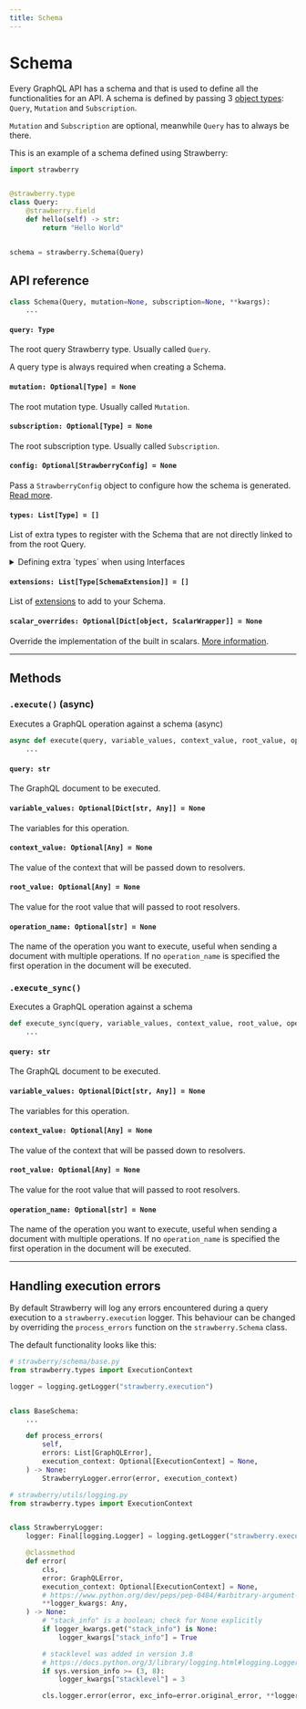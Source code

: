 ```yaml
---
title: Schema
---
```


# Schema

Every GraphQL API has a schema and that is used to define all the
functionalities for an API. A schema is defined by passing 3
[object types](./object-types): `Query`, `Mutation` and `Subscription`.

`Mutation` and `Subscription` are optional, meanwhile `Query` has to always be
there.

This is an example of a schema defined using Strawberry:

```python
import strawberry


@strawberry.type
class Query:
    @strawberry.field
    def hello(self) -> str:
        return "Hello World"


schema = strawberry.Schema(Query)
```

## API reference

```python
class Schema(Query, mutation=None, subscription=None, **kwargs):
    ...
```

<!-- TODO: add docs on directives, types, extensions and execution context class -->

#### `query: Type`

The root query Strawberry type. Usually called `Query`.

<Note>

A query type is always required when creating a Schema.

</Note>

#### `mutation: Optional[Type] = None`

The root mutation type. Usually called `Mutation`.

#### `subscription: Optional[Type] = None`

The root subscription type. Usually called `Subscription`.

#### `config: Optional[StrawberryConfig] = None`

Pass a `StrawberryConfig` object to configure how the schema is generated.
[Read more](/docs/types/schema-configurations).

#### `types: List[Type] = []`

List of extra types to register with the Schema that are not directly linked to
from the root Query.

<details class="mb-4">
<summary>Defining extra `types` when using Interfaces</summary>

```python
from datetime import date
import strawberry


@strawberry.interface
class Customer:
    name: str


@strawberry.type
class Individual(Customer):
    date_of_birth: date


@strawberry.type
class Company(Customer):
    founded: date


@strawberry.type
class Query:
    @strawberry.field
    def get_customer(
        self, id: strawberry.ID
    ):  # -> Customer   note we're returning the interface here
        if id == "mark":
            return Individual(name="Mark", date_of_birth=date(1984, 5, 14))

        if id == "facebook":
            return Company(name="Facebook", founded=date(2004, 2, 1))


schema = strawberry.Schema(Query, types=[Individual, Company])
```

</details>

#### `extensions: List[Type[SchemaExtension]] = []`

List of [extensions](/docs/extensions) to add to your Schema.

#### `scalar_overrides: Optional[Dict[object, ScalarWrapper]] = None`

Override the implementation of the built in scalars.
[More information](/docs/types/scalars#overriding-built-in-scalars).

---

## Methods

### `.execute()` (async)

Executes a GraphQL operation against a schema (async)

```python
async def execute(query, variable_values, context_value, root_value, operation_name):
    ...
```

#### `query: str`

The GraphQL document to be executed.

#### `variable_values: Optional[Dict[str, Any]] = None`

The variables for this operation.

#### `context_value: Optional[Any] = None`

The value of the context that will be passed down to resolvers.

#### `root_value: Optional[Any] = None`

The value for the root value that will passed to root resolvers.

#### `operation_name: Optional[str] = None`

The name of the operation you want to execute, useful when sending a document
with multiple operations. If no `operation_name` is specified the first
operation in the document will be executed.

### `.execute_sync()`

Executes a GraphQL operation against a schema

```python
def execute_sync(query, variable_values, context_value, root_value, operation_name):
    ...
```

#### `query: str`

The GraphQL document to be executed.

#### `variable_values: Optional[Dict[str, Any]] = None`

The variables for this operation.

#### `context_value: Optional[Any] = None`

The value of the context that will be passed down to resolvers.

#### `root_value: Optional[Any] = None`

The value for the root value that will passed to root resolvers.

#### `operation_name: Optional[str] = None`

The name of the operation you want to execute, useful when sending a document
with multiple operations. If no `operation_name` is specified the first
operation in the document will be executed.

---

## Handling execution errors

By default Strawberry will log any errors encountered during a query execution
to a `strawberry.execution` logger. This behaviour can be changed by overriding
the `process_errors` function on the `strawberry.Schema` class.

The default functionality looks like this:

```python
# strawberry/schema/base.py
from strawberry.types import ExecutionContext

logger = logging.getLogger("strawberry.execution")


class BaseSchema:
    ...

    def process_errors(
        self,
        errors: List[GraphQLError],
        execution_context: Optional[ExecutionContext] = None,
    ) -> None:
        StrawberryLogger.error(error, execution_context)
```

```python
# strawberry/utils/logging.py
from strawberry.types import ExecutionContext


class StrawberryLogger:
    logger: Final[logging.Logger] = logging.getLogger("strawberry.execution")

    @classmethod
    def error(
        cls,
        error: GraphQLError,
        execution_context: Optional[ExecutionContext] = None,
        # https://www.python.org/dev/peps/pep-0484/#arbitrary-argument-lists-and-default-argument-values
        **logger_kwargs: Any,
    ) -> None:
        # "stack_info" is a boolean; check for None explicitly
        if logger_kwargs.get("stack_info") is None:
            logger_kwargs["stack_info"] = True

        # stacklevel was added in version 3.8
        # https://docs.python.org/3/library/logging.html#logging.Logger.debug
        if sys.version_info >= (3, 8):
            logger_kwargs["stacklevel"] = 3

        cls.logger.error(error, exc_info=error.original_error, **logger_kwargs)
```

